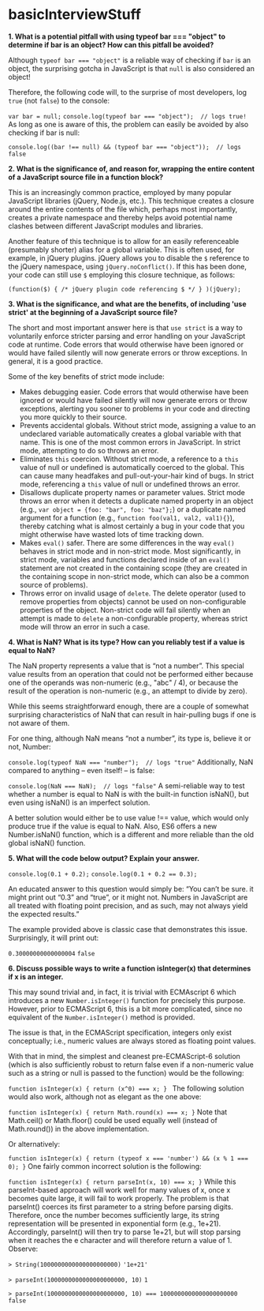 # basicInterviewStuff

**1. What is a potential pitfall with using typeof bar === "object" to determine if bar is an object? How can this pitfall be avoided?**

Although `typeof bar === "object"` is a reliable way of checking if `bar` is an object, the surprising gotcha in JavaScript is that `null` is also considered an object!

Therefore, the following code will, to the surprise of most developers, log `true` (not `false`) to the console:

`var bar = null;`
`console.log(typeof bar === "object");  // logs true!`
As long as one is aware of this, the problem can easily be avoided by also checking if bar is null:

`console.log((bar !== null) && (typeof bar === "object"));  // logs false`

**2. What is the significance of, and reason for, wrapping the entire content of a JavaScript source file in a function block?**

This is an increasingly common practice, employed by many popular JavaScript libraries (jQuery, Node.js, etc.). This technique creates a closure around the entire contents of the file which, perhaps most importantly, creates a private namespace and thereby helps avoid potential name clashes between different JavaScript modules and libraries.

Another feature of this technique is to allow for an easily referenceable (presumably shorter) alias for a global variable. This is often used, for example, in jQuery plugins. jQuery allows you to disable the `$` reference to the jQuery namespace, using `jQuery.noConflict()`. If this has been done, your code can still use `$` employing this closure technique, as follows:

`(function($) { /* jQuery plugin code referencing $ */ } )(jQuery);`

**3. What is the significance, and what are the benefits, of including 'use strict' at the beginning of a JavaScript source file?**

The short and most important answer here is that `use strict` is a way to voluntarily enforce stricter parsing and error handling on your JavaScript code at runtime. Code errors that would otherwise have been ignored or would have failed silently will now generate errors or throw exceptions. In general, it is a good practice.

Some of the key benefits of strict mode include:

* Makes debugging easier. Code errors that would otherwise have been ignored or would have failed silently will now generate errors or throw exceptions, alerting you sooner to problems in your code and directing you more quickly to their source.
* Prevents accidental globals. Without strict mode, assigning a value to an undeclared variable automatically creates a global variable with that name. This is one of the most common errors in JavaScript. In strict mode, attempting to do so throws an error.
* Eliminates `this` coercion. Without strict mode, a reference to a `this` value of null or undefined is automatically coerced to the global. This can cause many headfakes and pull-out-your-hair kind of bugs. In strict mode, referencing a `this` value of null or undefined throws an error.
* Disallows duplicate property names or parameter values. Strict mode throws an error when it detects a duplicate named property in an object (e.g., `var object = {foo: "bar", foo: "baz"};`) or a duplicate named argument for a function (e.g., `function foo(val1, val2, val1){}`), thereby catching what is almost certainly a bug in your code that you might otherwise have wasted lots of time tracking down.
* Makes `eval()` safer. There are some differences in the way `eval()` behaves in strict mode and in non-strict mode. Most significantly, in strict mode, variables and functions declared inside of an `eval()` statement are not created in the containing scope (they are created in the containing scope in non-strict mode, which can also be a common source of problems).
* Throws error on invalid usage of `delete`. The delete operator (used to remove properties from objects) cannot be used on non-configurable properties of the object. Non-strict code will fail silently when an attempt is made to `delete` a non-configurable property, whereas strict mode will throw an error in such a case.

**4. What is NaN? What is its type? How can you reliably test if a value is equal to NaN?**

The NaN property represents a value that is “not a number”. This special value results from an operation that could not be performed either because one of the operands was non-numeric (e.g., "abc" / 4), or because the result of the operation is non-numeric (e.g., an attempt to divide by zero).

While this seems straightforward enough, there are a couple of somewhat surprising characteristics of NaN that can result in hair-pulling bugs if one is not aware of them.

For one thing, although NaN means “not a number”, its type is, believe it or not, Number:

`console.log(typeof NaN === "number");  // logs "true"`
Additionally, NaN compared to anything – even itself! – is false:

`console.log(NaN === NaN);  // logs "false"`
A semi-reliable way to test whether a number is equal to NaN is with the built-in function isNaN(), but even using isNaN() is an imperfect solution.

A better solution would either be to use value !== value, which would only produce true if the value is equal to NaN. Also, ES6 offers a new Number.isNaN() function, which is a different and more reliable than the old global isNaN() function.

**5. What will the code below output? Explain your answer.**

`console.log(0.1 + 0.2);`
`console.log(0.1 + 0.2 == 0.3);`

An educated answer to this question would simply be: “You can’t be sure. it might print out “0.3” and “true”, or it might not. Numbers in JavaScript are all treated with floating point precision, and as such, may not always yield the expected results.”

The example provided above is classic case that demonstrates this issue. Surprisingly, it will print out:

`0.30000000000000004`
`false`

**6. Discuss possible ways to write a function isInteger(x) that determines if x is an integer.**

This may sound trivial and, in fact, it is trivial with ECMAscript 6 which introduces a new `Number.isInteger()` function for precisely this purpose. However, prior to ECMAScript 6, this is a bit more complicated, since no equivalent of the `Number.isInteger()` method is provided.

The issue is that, in the ECMAScript specification, integers only exist conceptually; i.e., numeric values are always stored as floating point values.

With that in mind, the simplest and cleanest pre-ECMAScript-6 solution (which is also sufficiently robust to return false even if a non-numeric value such as a string or null is passed to the function) would be the following:

`function isInteger(x) { return (x^0) === x; } `
The following solution would also work, although not as elegant as the one above:

`function isInteger(x) { return Math.round(x) === x; }`
Note that Math.ceil() or Math.floor() could be used equally well (instead of Math.round()) in the above implementation.

Or alternatively:

`function isInteger(x) { return (typeof x === 'number') && (x % 1 === 0); }`
One fairly common incorrect solution is the following:

`function isInteger(x) { return parseInt(x, 10) === x; }`
While this parseInt-based approach will work well for many values of x, once x becomes quite large, it will fail to work properly. The problem is that parseInt() coerces its first parameter to a string before parsing digits. Therefore, once the number becomes sufficiently large, its string representation will be presented in exponential form (e.g., 1e+21). Accordingly, parseInt() will then try to parse 1e+21, but will stop parsing when it reaches the e character and will therefore return a value of 1. Observe:

`> String(1000000000000000000000)`
`'1e+21'`

`> parseInt(1000000000000000000000, 10)`
`1`

`> parseInt(1000000000000000000000, 10) === 1000000000000000000000`
`false`